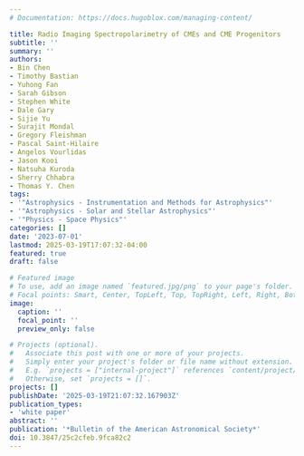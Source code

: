 ```yaml
---
# Documentation: https://docs.hugoblox.com/managing-content/

title: Radio Imaging Spectropolarimetry of CMEs and CME Progenitors
subtitle: ''
summary: ''
authors:
- Bin Chen
- Timothy Bastian
- Yuhong Fan
- Sarah Gibson
- Stephen White
- Dale Gary
- Sijie Yu
- Surajit Mondal
- Gregory Fleishman
- Pascal Saint-Hilaire
- Angelos Vourlidas
- Jason Kooi
- Natsuha Kuroda
- Sherry Chhabra
- Thomas Y. Chen
tags:
- '"Astrophysics - Instrumentation and Methods for Astrophysics"'
- '"Astrophysics - Solar and Stellar Astrophysics"'
- '"Physics - Space Physics"'
categories: []
date: '2023-07-01'
lastmod: 2025-03-19T17:07:32-04:00
featured: true
draft: false

# Featured image
# To use, add an image named `featured.jpg/png` to your page's folder.
# Focal points: Smart, Center, TopLeft, Top, TopRight, Left, Right, BottomLeft, Bottom, BottomRight.
image:
  caption: ''
  focal_point: ''
  preview_only: false

# Projects (optional).
#   Associate this post with one or more of your projects.
#   Simply enter your project's folder or file name without extension.
#   E.g. `projects = ["internal-project"]` references `content/project/deep-learning/index.md`.
#   Otherwise, set `projects = []`.
projects: []
publishDate: '2025-03-19T21:07:32.167903Z'
publication_types:
- 'white paper'
abstract: ''
publication: '*Bulletin of the American Astronomical Society*'
doi: 10.3847/25c2cfeb.9fca82c2
---
```

